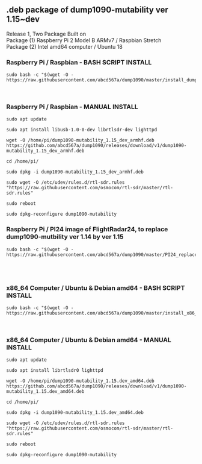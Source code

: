 ## .deb package of dump1090-mutability ver 1.15~dev
Release 1, Two Package Built on </br>
Package (1) Raspberry Pi 2 Model B ARMv7 / Raspbian Stretch </br>
Package (2) Intel amd64 computer / Ubuntu 18 </br>

### Raspberry Pi / Raspbian - BASH SCRIPT INSTALL

```
sudo bash -c "$(wget -O - https://raw.githubusercontent.com/abcd567a/dump1090/master/install_dump1090_mut_1.15.sh)" 
```
</br>

### Raspberry Pi / Raspbian - MANUAL INSTALL </br>

```
sudo apt update 

sudo apt install libusb-1.0-0-dev librtlsdr-dev lighttpd 

wget -O /home/pi/dump1090-mutability_1.15_dev_armhf.deb https://github.com/abcd567a/dump1090/releases/download/v1/dump1090-mutability_1.15_dev_armhf.deb 

cd /home/pi/ 

sudo dpkg -i dump1090-mutability_1.15_dev_armhf.deb 

sudo wget -O /etc/udev/rules.d/rtl-sdr.rules "https://raw.githubusercontent.com/osmocom/rtl-sdr/master/rtl-sdr.rules" 

sudo reboot 

sudo dpkg-reconfigure dump1090-mutability 

```

### Raspberry Pi / PI24 image of FlightRadar24, to replace dump1090-mutbility ver 1.14 by ver 1.15

```
sudo bash -c "$(wget -O - https://raw.githubusercontent.com/abcd567a/dump1090/master/PI24_replace_dump1090_v1.14_by_v1.15.sh)"  
``` 
</br></br>

### x86_64 Computer / Ubuntu & Debian amd64 - BASH SCRIPT INSTALL

```
sudo bash -c "$(wget -O - https://raw.githubusercontent.com/abcd567a/dump1090/master/install_x86_64_dump1090_mut_1.15.sh)"  
``` 
</br>

### x86_64 Computer / Ubuntu & Debian amd64 - MANUAL INSTALL</br>

```
sudo apt update 

sudo apt install librtlsdr0 lighttpd 

wget -O /home/pi/dump1090-mutability_1.15.dev_amd64.deb https://github.com/abcd567a/dump1090/releases/download/v1/dump1090-mutability_1.15.dev_amd64.deb 

cd /home/pi/ 

sudo dpkg -i dump1090-mutability_1.15.dev_amd64.deb 

sudo wget -O /etc/udev/rules.d/rtl-sdr.rules "https://raw.githubusercontent.com/osmocom/rtl-sdr/master/rtl-sdr.rules"  

sudo reboot 

sudo dpkg-reconfigure dump1090-mutability   

```  
</br>

